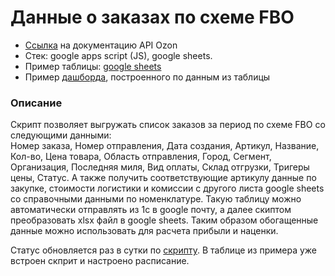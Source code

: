 # Данные о заказах по схеме FBO
- [Ссылка](https://docs.ozon.ru/api/seller/#operation/PostingAPI_GetFboPostingList) на документацию API Ozon
- Стек: google apps script (JS), google sheets.
- Пример таблицы: [google sheets](https://docs.google.com/spreadsheets/d/1-N3xL9Itl8dzzJ40yBdNuOQ2bpy85PTxV5QYXjnJJ_A/edit?usp=sharing)
- Пример [дашборда](https://drive.google.com/file/d/1jS9DIGJJUE0MJK8bok8ghxqEnEuBDP84/view?usp=sharing), построенного по данным из таблицы

### Описание
Скрипт позволяет выгружать список заказов за период по схеме FBO со следующими данными:  
Номер заказа, Номер отправления, Дата создания, Артикул, Название, Кол-во, Цена товара, Область отправления, Город, Сегмент, Организация, Последняя миля, Вид оплаты, Склад отгрузки, Тригеры цены, Статус. А также получить соответствующие артикулу данные по закупке, стоимости логистики и комиссии с другого листа google sheets со справочными данными по номенклатуре. Такую таблицу можно автоматически отправлять из 1с в google почту, а далее скиптом преобразовать xlsx файл в google sheets. Таким образом обогащенные данные можно использовать для расчета прибыли и наценки.  

Статус обновляется раз в сутки по [скрипту](https://github.com/alexOdin18/ozon_api/blob/main/orders/refresh_status_fbo.js). В таблице из примера уже встроен скприт и настроено расписание.
